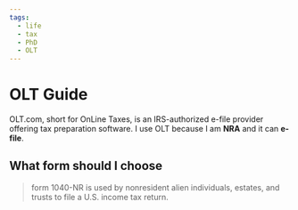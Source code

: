 ```yaml
---
tags:
  - life
  - tax
  - PhD
  - OLT
---
```

# OLT Guide
OLT.com, short for OnLine Taxes, is an IRS-authorized e-file provider offering tax preparation software.
I use OLT because I am **NRA** and it can **e-file**.

## What form should I choose
> form 1040-NR is used by nonresident alien individuals, estates, and trusts to file a U.S. income tax return.

